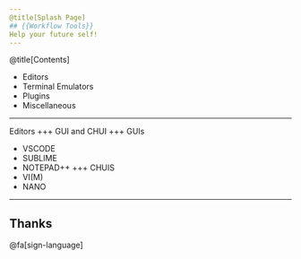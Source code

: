 ```yaml
---
@title[Splash Page]
## {{Workflow Tools}}
Help your future self!
---
```

@title[Contents]
* Editors
* Terminal Emulators
* Plugins
* Miscellaneous
---
Editors
+++
GUI and CHUI
+++
GUIs
* VSCODE
* SUBLIME
* NOTEPAD++
+++
CHUIS
* VI(M)
* NANO
---
## Thanks 

@fa[sign-language]
